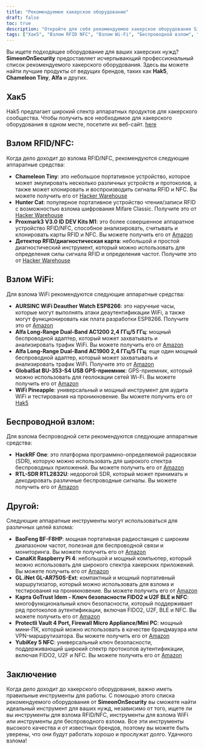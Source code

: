 ```yaml
---
title: "Рекомендуемое хакерское оборудование"
draft: false
toc: true
description: "Откройте для себя рекомендуемое хакерское оборудование SimeonOnSecurity, включая инструменты для RFID, NFC, взлома WiFi, беспроводного взлома и многого другого. Покупайте лучшие товары таких брендов, как Hak5, Chameleon Tiny, Alfa и других. Найдите идеальный инструмент для своих нужд с помощью исчерпывающих и профессиональных рекомендаций SimeonOnSecurity."
tags: ["Хак5", "Взлом RFID NFC", "Взлом Wi-Fi", "Беспроводной взлом", "Другой", "Рекомендации", "хамелеон крошечный", "Кот-охотник", "Проксмарк3", "RFID-детектор", "Часы с Wi-Fi", "Двухдиапазонный Alfa Long-Range", "ГлобалСат БУ-353-С4", "Ананас Wi-Fi", "ХакРФ Один", "РТЛ-СДР RTL2832U", "Баофэн BF-F8HP", "CanaKit Raspberry Pi 4", "GL.iNet GL-AR750S-Ext", "Идем-карта GoTrust", "Протектли Хранилище", "ЮбиКей 5 NFC", "ФИДО2", "U2F БЛЕ", "Ключ безопасности NFC"]
---
```


Вы ищете подходящее оборудование для ваших хакерских нужд? **SimeonOnSecurity** предоставляет исчерпывающий профессиональный список рекомендуемого хакерского оборудования. Здесь вы можете найти лучшие продукты от ведущих брендов, таких как **Hak5**, **Chameleon Tiny**, **Alfa** и других.

## Хак5
Hak5 предлагает широкий спектр аппаратных продуктов для хакерского сообщества. Чтобы получить все необходимое для хакерского оборудования в одном месте, посетите их веб-сайт. [here](https://shop.hak5.org/)

## Взлом RFID/NFC:
Когда дело доходит до взлома RFID/NFC, рекомендуются следующие аппаратные средства:
- **Chameleon Tiny**: это небольшое портативное устройство, которое может эмулировать несколько различных устройств и протоколов, а также может клонировать и воспроизводить сигналы RFID и NFC. Вы можете получить его от [Hacker Warehouse](https://hackerwarehouse.com/product/chameleon-tiny/)
- **Hunter Cat**: популярное портативное устройство чтения/записи RFID с возможностью взлома шифрования Mifare Classic. Получите это от [Hacker Warehouse](https://hackerwarehouse.com/product/hunter-cat/)
- **Proxmark3 V3.0 ID DEV Kits M1**: это более совершенное аппаратное устройство RFID/NFC, способное анализировать, считывать и клонировать карты RFID и NFC. Вы можете получить его от [Amazon](https://amzn.to/3g83cFx)
- **Детектор RFID/диагностическая карта**: небольшой и простой диагностический инструмент, который можно использовать для определения силы сигнала RFID и определения частот. Получите это от [Hacker Warehouse](https://hackerwarehouse.com/product/rfid-detector-diagnostic-card/)

## Взлом WiFi:
Для взлома WiFi рекомендуются следующие аппаратные средства:
- **AURSINC WiFi Deauther Watch ESP8266**: это наручные часы, которые могут выполнять атаки деаутентификации WiFi, а также могут функционировать как плата разработки ESP8266. Получите это от [Amazon](https://amzn.to/2P0W3uX)
- **Alfa Long-Range Dual-Band AC1200 2,4 ГГц/5 ГГц**: мощный беспроводной адаптер, который может захватывать и анализировать трафик WiFi. Вы можете получить его от [Amazon](https://amzn.to/330FAPG)
- **Alfa Long-Range Dual-Band AC1900 2,4 ГГц/5 ГГц**: еще один мощный беспроводной адаптер, который может захватывать и анализировать трафик WiFi. Получите это от [Amazon](https://amzn.to/39xzZlh)
- **GlobalSat BU-353-S4 USB GPS-приемник**: GPS-приемник, который можно использовать для геолокации сетей Wi-Fi. Вы можете получить его от [Amazon](https://amzn.to/3fcHWxq)
- **WiFi Pineapple**: универсальный и мощный инструмент для аудита WiFi и тестирования на проникновение. Вы можете получить его от [Hak5](https://shop.hak5.org/products/wifi-pineapple)

## Беспроводной взлом:
Для взлома беспроводной сети рекомендуются следующие аппаратные средства:
- **HackRF One**: это платформа программно-определяемой радиосвязи (SDR), которую можно использовать для широкого спектра беспроводных приложений. Вы можете получить его от [Amazon](https://amzn.to/2OXVj9Q)
- **RTL-SDR RTL2832U**: недорогой SDR, который может принимать и декодировать различные беспроводные сигналы. Вы можете получить его от [Amazon](https://amzn.to/302Egd9)

## Другой:
Следующие аппаратные инструменты могут использоваться для различных целей взлома:
- **BaoFeng BF-F8HP**: мощная портативная радиостанция с широким диапазоном частот, полезная для беспроводной связи и мониторинга. Вы можете получить его от [Amazon](https://amzn.to/39vChkK)
- **CanaKit Raspberry Pi 4**: небольшой и мощный компьютер, который можно использовать для широкого спектра хакерских приложений. Вы можете получить его от [Amazon](https://amzn.to/2EqDyOx)
- **GL.iNet GL-AR750S-Ext**: компактный и мощный портативный маршрутизатор, который можно использовать для взлома и тестирования на проникновение. Вы можете получить его от [Amazon](https://amzn.to/3g5PTFV)
- **Карта GoTrust Idem - Ключ безопасности FIDO2 и U2F BLE и NFC**: многофункциональный ключ безопасности, который поддерживает ряд протоколов аутентификации, включая FIDO2, U2F, BLE и NFC. Вы можете получить его от [Amazon](https://amzn.to/30RFE1x)
- **Protectli Vault 4 Port, Firewall Micro Appliance/Mini PC**: мощный мини-ПК, который можно использовать в качестве брандмауэра или VPN-маршрутизатора. Вы можете получить его от [Amazon](https://amzn.to/2X1S2KZ)
- **YubiKey 5 NFC**: универсальный ключ безопасности, поддерживающий широкий спектр протоколов аутентификации, включая FIDO2, U2F и NFC. Вы можете получить его от [Amazon](https://amzn.to/2OXAxHw)

## Заключение
Когда дело доходит до хакерского оборудования, важно иметь правильные инструменты для работы. С помощью этого списка рекомендуемого оборудования от **SimeonOnSecurity** вы сможете найти идеальный инструмент для ваших нужд, независимо от того, ищете ли вы инструменты для взлома RFID/NFC, инструменты для взлома WiFi или инструменты для беспроводного взлома. Все эти инструменты высокого качества и от известных брендов, поэтому вы можете быть уверены, что они будут работать хорошо и прослужат долго. Удачного взлома!


